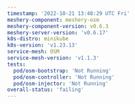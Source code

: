 ```yaml
---
timestamp: '2022-10-21 13:48:29 UTC Fri'
meshery-component: meshery-osm
meshery-component-version: v0.6.3
meshery-server-version: 'v0.6.17'
k8s-distro: minikube
k8s-version: 'v1.23.13'
service-mesh: OSM
service-mesh-version: 'v1.1.3'
tests:
  pod/osm-bootstrap: 'Not Running'
  pod/osm-controller: 'Not Running'
  pod/osm-injector: 'Not Running'
overall-status: 'failing'
---
```

